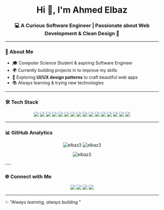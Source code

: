 <!-- Profile Header -->
<h1 align="center">Hi 👋, I'm Ahmed Elbaz</h1>
<h3 align="center">💻 A Curious Software Engineer | Passionate about Web Development & Clean Design 🚀</h3>



---

### 🌟 About Me  
- 🎓 Computer Science Student & aspiring Software Engineer  
- 🌍 Currently building projects in to improve my skills 
- 🎨 Exploring **UI/UX design patterns** to craft beautiful web apps  
- 📚 Always learning & trying new technologies 

---

### 🛠️ Tech Stack  
<p align="center">
  <img src="https://img.shields.io/badge/JavaScript-F7DF1E?style=for-the-badge&logo=javascript&logoColor=black"/>
  <img src="https://img.shields.io/badge/TypeScript-007ACC?style=for-the-badge&logo=typescript&logoColor=white"/>
  <img src="https://img.shields.io/badge/React-20232A?style=for-the-badge&logo=react&logoColor=61DAFB"/>
  <img src="https://img.shields.io/badge/Redux-593D88?style=for-the-badge&logo=redux&logoColor=white"/>
  <img src="https://img.shields.io/badge/Next.js-000000?style=for-the-badge&logo=nextdotjs&logoColor=white"/>
  <img src="https://img.shields.io/badge/Vite-646CFF?style=for-the-badge&logo=vite&logoColor=white"/>
  <img src="https://img.shields.io/badge/HTML5-E34F26?style=for-the-badge&logo=html5&logoColor=white"/>
  <img src="https://img.shields.io/badge/CSS3-1572B6?style=for-the-badge&logo=css3&logoColor=white"/>
  <img src="https://img.shields.io/badge/Sass-CC6699?style=for-the-badge&logo=sass&logoColor=white"/>
  <img src="https://img.shields.io/badge/Bootstrap-7952B3?style=for-the-badge&logo=bootstrap&logoColor=white"/>
  <img src="https://img.shields.io/badge/Tailwind_CSS-38B2AC?style=for-the-badge&logo=tailwind-css&logoColor=white"/>
  <img src="https://img.shields.io/badge/Firebase-FFCA28?style=for-the-badge&logo=firebase&logoColor=black"/>
  <img src="https://img.shields.io/badge/Axios-5A29E4?style=for-the-badge&logo=axios&logoColor=white"/>
  <img src="https://img.shields.io/badge/Git-F05032?style=for-the-badge&logo=git&logoColor=white"/>
  <img src="https://img.shields.io/badge/GitHub-181717?style=for-the-badge&logo=github&logoColor=white"/>
  <img src="https://img.shields.io/badge/Agile-2496ED?style=for-the-badge&logo=scrumalliance&logoColor=white"/>
</p>


---

### 📊 GitHub Analytics  
<p align="center">
  <img src="https://github-readme-stats.vercel.app/api?username=elbaz3&show_icons=true&theme=tokyonight" alt="elbaz3" />
  <img src="https://github-readme-streak-stats.herokuapp.com/?user=elbaz3&theme=tokyonight" alt="elbaz3" />
</p>
<p align="center"> 
  <img src="https://komarev.com/ghpvc/?username=elbaz3&label=Profile%20Views&color=brightgreen&style=flat" alt="elbaz3" /> 
</p>
---

### 🌐 Connect with Me  
<p align="center">
  <a href="https://twitter.com/ahm3d_elbaz" target="blank"><img src="https://img.shields.io/badge/Twitter-1DA1F2?style=for-the-badge&logo=twitter&logoColor=white"/></a>
  <a href="https://linkedin.com/in/ahmed-elbaz-4a0643184" target="blank"><img src="https://img.shields.io/badge/LinkedIn-0A66C2?style=for-the-badge&logo=linkedin&logoColor=white"/></a>
  <a href="https://fb.com/ahmed.elsayed.elbaz" target="blank"><img src="https://img.shields.io/badge/Facebook-1877F2?style=for-the-badge&logo=facebook&logoColor=white"/></a>
  <a href="https://instagram.com/ahm3d.elbaz" target="blank"><img src="https://img.shields.io/badge/Instagram-E4405F?style=for-the-badge&logo=instagram&logoColor=white"/></a>
</p>

---

✨ *"Always learning, always building."*  
